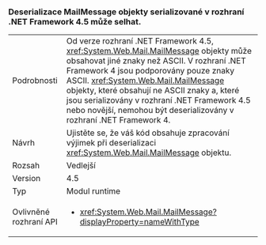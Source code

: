 ### <a name="deserialization-of-mailmessage-objects-serialized-under-the-net-framework-45-may-fail"></a>Deserializace MailMessage objekty serializované v rozhraní .NET Framework 4.5 může selhat.

|   |   |
|---|---|
|Podrobnosti|Od verze rozhraní .NET Framework 4.5, <xref:System.Web.Mail.MailMessage> objekty může obsahovat jiné znaky než ASCII. V rozhraní .NET Framework 4 jsou podporovány pouze znaky ASCII. <xref:System.Web.Mail.MailMessage> objekty, které obsahují ne ASCII znaky a, které jsou serializovány v rozhraní .NET Framework 4.5 nebo novější, nemohou být deserializovány v rozhraní .NET Framework 4.|
|Návrh|Ujistěte se, že váš kód obsahuje zpracování výjimek při deserializaci <xref:System.Web.Mail.MailMessage> objektu.|
|Rozsah|Vedlejší|
|Version|4.5|
|Typ|Modul runtime|
|Ovlivněné rozhraní API|<ul><li><xref:System.Web.Mail.MailMessage?displayProperty=nameWithType></li></ul>|

